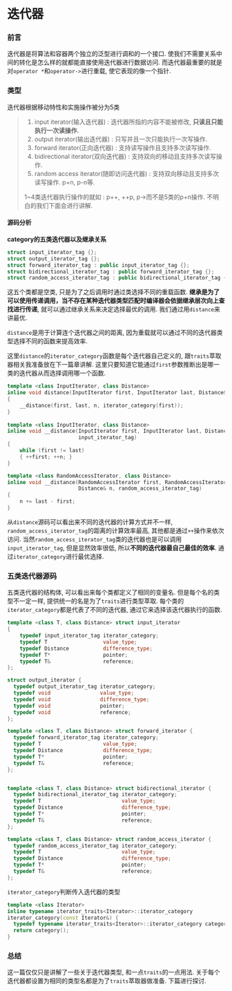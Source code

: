 # 迭代器

### 前言

迭代器是将算法和容器两个独立的泛型进行调和的一个接口. 使我们不需要关系中间的转化是怎么样的就都能直接使用迭代器进行数据访问.  而迭代器最重要的就是对`operator *`和`operator->`进行重载, 使它表现的像一个指针.

### 类型

迭代器根据移动特性和实施操作被分为5类

>   1.  input iterator(输入迭代器) : 迭代器所指的内容不能被修改, **只读且只能执行一次读操作.**
>   2.  output iterator(输出迭代器) : 只写并且一次只能执行一次写操作.
>   3.  forward iterator(正向迭代器) : 支持读写操作且支持多次读写操作.
>   4.  bidirectional iterator(双向迭代器) : 支持双向的移动且支持多次读写操作.
>   5.  random access iterator(随即访问迭代器) : 支持双向移动且支持多次读写操作. p+n, p-n等.
>
>   1~4类迭代器执行操作的就如 : p++, ++p, p->而不是5类的p+n操作. 不明白的我们下面会进行讲解.



#### 源码分析

**category的五类迭代器以及继承关系**

```c++
struct input_iterator_tag {};
struct output_iterator_tag {};
struct forward_iterator_tag : public input_iterator_tag {};
struct bidirectional_iterator_tag : public forward_iterator_tag {};
struct random_access_iterator_tag : public bidirectional_iterator_tag {};
```

这五个类都是空类, 只是为了之后调用时通过类选择不同的重载函数.  **继承是为了可以使用传递调用，当不存在某种迭代器类型匹配时编译器会依据继承层次向上查找进行传递**, 就可以通过继承关系来决定选择最优的调用. 我们通过用`distance`来讲最优. 



`distance`是用于计算连个迭代器之间的距离, 因为重载就可以通过不同的迭代器类型选择不同的函数来提高效率.

这里`distance`的`iterator_category`函数是每个迭代器自己定义的, 跟`traits`萃取器相关我准备放在下一篇章讲解. 这里只要知道它能通过`first`参数推断出是哪一类的迭代器从而选择调用哪一个函数.

```c++
template <class InputIterator, class Distance>
inline void distance(InputIterator first, InputIterator last, Distance& n) 
{
  	__distance(first, last, n, iterator_category(first));
}
	
template <class InputIterator, class Distance>
inline void __distance(InputIterator first, InputIterator last, Distance& n, 
                       input_iterator_tag) 
{
  	while (first != last) 
    { ++first; ++n; }
}

template <class RandomAccessIterator, class Distance>
inline void __distance(RandomAccessIterator first, RandomAccessIterator last, 
                       Distance& n, random_access_iterator_tag) 
{
  	n += last - first;
}
```

从`distance`源码可以看出来不同的迭代器的计算方式并不一样, `random_access_iterator_tag`的距离的计算效率最高, 其他都是通过`++`操作来依次访问. 当然`random_access_iterator_tag`类的迭代器也是可以调用`input_iterator_tag`, 但是显然效率很低, 所以**不同的迭代器最自己最佳的效率**. 通过`iterator_category`进行最优选择.



### 五类迭代器源码

五类迭代器的结构体, 可以看出来每个类都定义了相同的变量名. 但是每个名的类型不一定一样, 提供统一的名是为了`traits`进行类型萃取. 每个类的`iterator_category`都是代表了不同的迭代器, 通过它来选择该迭代器执行的函数.

````c++
template <class T, class Distance> struct input_iterator 
{
  	typedef input_iterator_tag iterator_category;
  	typedef T                  value_type;
  	typedef Distance           difference_type;
  	typedef T*                 pointer;
  	typedef T&                 reference;
};

struct output_iterator {
  typedef output_iterator_tag iterator_category;
  typedef void                value_type;
  typedef void                difference_type;
  typedef void                pointer;
  typedef void                reference;
};

template <class T, class Distance> struct forward_iterator {
  typedef forward_iterator_tag iterator_category;
  typedef T                    value_type;
  typedef Distance             difference_type;
  typedef T*                   pointer;
  typedef T&                   reference;
};


template <class T, class Distance> struct bidirectional_iterator {
  typedef bidirectional_iterator_tag iterator_category;
  typedef T                          value_type;
  typedef Distance                   difference_type;
  typedef T*                         pointer;
  typedef T&                         reference;
};

template <class T, class Distance> struct random_access_iterator {
  typedef random_access_iterator_tag iterator_category;
  typedef T                          value_type;
  typedef Distance                   difference_type;
  typedef T*                         pointer;
  typedef T&                         reference;
};
````

`iterator_category`判断传入迭代器的类型

```c++
template <class Iterator>
inline typename iterator_traits<Iterator>::iterator_category
iterator_category(const Iterator&) {
  typedef typename iterator_traits<Iterator>::iterator_category category;
  return category();
}
```

### 总结

这一篇仅仅只是讲解了一些关于迭代器类型, 和一点`traits`的一点用法. 关于每个迭代器都设置为相同的类型名都是为了`traits`萃取器做准备. 下篇进行探讨.

